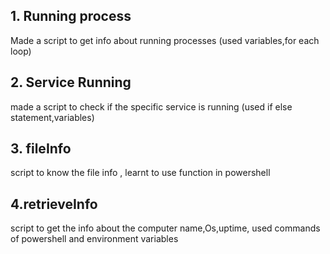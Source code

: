 <h2>1. Running process </h2>
<p>Made a script to get info about running processes (used variables,for each loop) </p>
<h2>2. Service Running </h2>
<p> made a script to check if the specific service is running (used if else statement,variables)</p>
<h2>3. fileInfo</h2>
<p> script to know the file info , learnt to use function in powershell </p>
<h2> 4.retrieveInfo</h2>
<p>script to get the info about the computer name,Os,uptime, used commands of powershell and environment variables </p>

